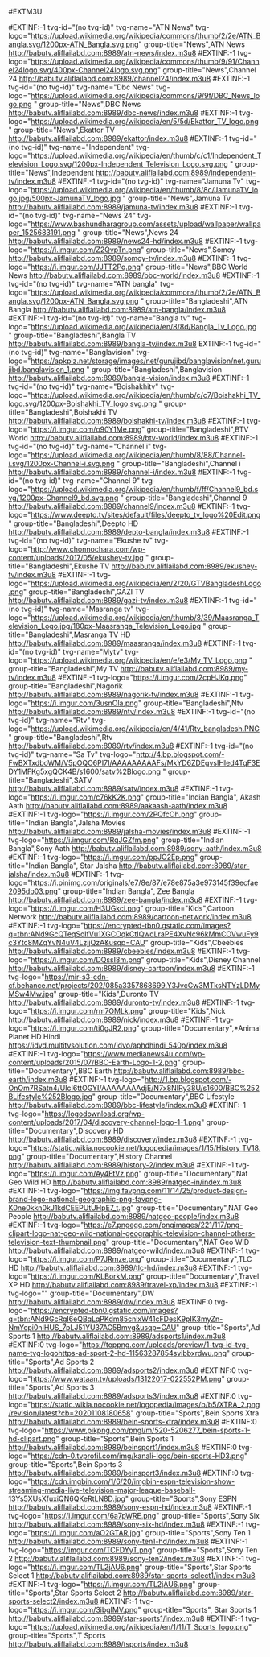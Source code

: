 
#EXTM3U

#EXTINF:-1 tvg-id="(no tvg-id)" tvg-name="ATN News" tvg-logo="https://upload.wikimedia.org/wikipedia/commons/thumb/2/2e/ATN_Bangla.svg/1200px-ATN_Bangla.svg.png" group-title="News",ATN News
http://babutv.aliflailabd.com:8989/atn-news/index.m3u8
#EXTINF:-1 tvg-logo="https://upload.wikimedia.org/wikipedia/commons/thumb/9/91/Channel24logo.svg/400px-Channel24logo.svg.png" group-title="News",Channel 24
http://babutv.aliflailabd.com:8989/channel24/index.m3u8
#EXTINF:-1 tvg-id="(no tvg-id)" tvg-name="Dbc News" tvg-logo="https://upload.wikimedia.org/wikipedia/commons/9/9f/DBC_News_logo.png " group-title="News",DBC News
http://babutv.aliflailabd.com:8989/dbc-news/index.m3u8
#EXTINF:-1 tvg-logo="https://upload.wikimedia.org/wikipedia/en/5/5d/Ekattor_TV_logo.png" group-title="News",Ekattor TV 
http://babutv.aliflailabd.com:8989/ekattor/index.m3u8
#EXTINF:-1 tvg-id="(no tvg-id)" tvg-name="Independent" tvg-logo="https://upload.wikimedia.org/wikipedia/en/thumb/c/c1/Independent_Television_Logo.svg/1200px-Independent_Television_Logo.svg.png " group-title="News",Independent
http://babutv.aliflailabd.com:8989/independent-tv/index.m3u8
#EXTINF:-1 tvg-id="(no tvg-id)" tvg-name="Jamuna Tv" tvg-logo="https://upload.wikimedia.org/wikipedia/en/thumb/8/8c/JamunaTV_logo.jpg/500px-JamunaTV_logo.jpg " group-title="News",Jamuna Tv
http://babutv.aliflailabd.com:8989/jamuna-tv/index.m3u8
#EXTINF:-1 tvg-id="(no tvg-id)" tvg-name="News 24" tvg-logo="https://www.bashundharagroup.com/assets/upload/wallpaper/wallpaper_1525683191.png " group-title="News",News 24
http://babutv.aliflailabd.com:8989/news24-hd/index.m3u8
#EXTINF:-1 tvg-logo="https://i.imgur.com/Z2QvpTn.png" group-title="News",Somoy 
http://babutv.aliflailabd.com:8989/somoy-tv/index.m3u8
#EXTINF:-1 tvg-logo="https://i.imgur.com/JJTT2Pq.png" group-title="News",BBC World News
http://babutv.aliflailabd.com:8989/bbc-world/index.m3u8
#EXTINF:-1 tvg-id="(no tvg-id)" tvg-name="ATN bangla" tvg-logo="https://upload.wikimedia.org/wikipedia/commons/thumb/2/2e/ATN_Bangla.svg/1200px-ATN_Bangla.svg.png " group-title="Bangladeshi",ATN Bangla
http://babutv.aliflailabd.com:8989/atn-bangla/index.m3u8
#EXTINF:-1 tvg-id="(no tvg-id)" tvg-name="Bangla tv" tvg-logo="https://upload.wikimedia.org/wikipedia/en/8/8d/Bangla_Tv_Logo.jpg " group-title="Bangladeshi",Bangla TV
http://babutv.aliflailabd.com:8989/bangla-tv/index.m3u8
EXTINF:-1 tvg-id="(no tvg-id)" tvg-name="Banglavision" tvg-logo="https://apkplz.net/storage/images/net/gurujibd/banglavision/net.gurujibd.banglavision_1.png " group-title="Bangladeshi",Banglavision
http://babutv.aliflailabd.com:8989/bangla-vision/index.m3u8
#EXTINF:-1 tvg-id="(no tvg-id)" tvg-name="Boishakhitv" tvg-logo="https://upload.wikimedia.org/wikipedia/en/thumb/c/c7/Boishakhi_TV_logo.svg/1200px-Boishakhi_TV_logo.svg.png " group-title="Bangladeshi",Boishakhi TV
http://babutv.aliflailabd.com:8989/boishakhi-tv/index.m3u8
#EXTINF:-1 tvg-logo="https://i.imgur.com/o90Y1Me.png" group-title="Bangladeshi",BTV World
http://babutv.aliflailabd.com:8989/btv-world/index.m3u8
#EXTINF:-1 tvg-id="(no tvg-id)" tvg-name="Channel i" tvg-logo="https://upload.wikimedia.org/wikipedia/en/thumb/8/88/Channel-i.svg/1200px-Channel-i.svg.png " group-title="Bangladeshi",Channel i
http://babutv.aliflailabd.com:8989/channel-i/index.m3u8
#EXTINF:-1 tvg-id="(no tvg-id)" tvg-name="Channel 9" tvg-logo="https://upload.wikimedia.org/wikipedia/en/thumb/f/ff/Channel9_bd.svg/1200px-Channel9_bd.svg.png " group-title="Bangladeshi",Channel 9
http://babutv.aliflailabd.com:8989/channel9/index.m3u8
#EXTINF:-1 tvg-logo="https://www.deepto.tv/sites/default/files/deepto_tv_logo%20Edit.png" group-title="Bangladeshi",Deepto HD
http://babutv.aliflailabd.com:8989/depto-bangla/index.m3u8
#EXTINF:-1 tvg-id="(no tvg-id)" tvg-name="Ekushe tv" tvg-logo="http://www.chonnochara.com/wp-content/uploads/2017/05/ekushey-tv.jpg " group-title="Bangladeshi",Ekushe TV
http://babutv.aliflailabd.com:8989/ekushey-tv/index.m3u8
#EXTINF:-1 tvg-logo="https://upload.wikimedia.org/wikipedia/en/2/20/GTVBangladeshLogo.png" group-title="Bangladeshi",GAZI TV
http://babutv.aliflailabd.com:8989/gazi-tv/index.m3u8
#EXTINF:-1 tvg-id="(no tvg-id)" tvg-name="Masranga tv" tvg-logo="https://upload.wikimedia.org/wikipedia/en/thumb/3/39/Maasranga_Television_Logo.jpg/180px-Maasranga_Television_Logo.jpg " group-title="Bangladeshi",Masranga TV HD
http://babutv.aliflailabd.com:8989/maasranga/index.m3u8
#EXTINF:-1 tvg-id="(no tvg-id)" tvg-name="Mytv" tvg-logo="https://upload.wikimedia.org/wikipedia/en/e/e3/My_TV_Logo.png " group-title="Bangladeshi",My TV
http://babutv.aliflailabd.com:8989/my-tv/index.m3u8
#EXTINF:-1 tvg-logo="https://i.imgur.com/2cpHJKq.png" group-title="Bangladeshi",Nagorik 
http://babutv.aliflailabd.com:8989/nagorik-tv/index.m3u8
#EXTINF:-1 tvg-logo="https://i.imgur.com/3usnOla.png" group-title="Bangladeshi",Ntv
http://babutv.aliflailabd.com:8989/ntv/index.m3u8
#EXTINF:-1 tvg-id="(no tvg-id)" tvg-name="Rtv" tvg-logo="https://upload.wikimedia.org/wikipedia/en/4/41/Rtv_bangladesh.PNG " group-title="Bangladeshi",Rtv
http://babutv.aliflailabd.com:8989/rtv/index.m3u8
#EXTINF:-1 tvg-id="(no tvg-id)" tvg-name="Sa Tv" tvg-logo="http://4.bp.blogspot.com/-FwBXTxdboWM/V5pOQO6PI7I/AAAAAAAAAFs/MkYD6ZDEgvsIHIed4TqF3EDY1MFKg5xgQCK4B/s1600/satv%2Blogo.png " group-title="Bangladeshi",SATV
http://babutv.aliflailabd.com:8989/satv/index.m3u8
#EXTINF:-1 tvg-logo="https://i.imgur.com/c76kK2K.png" group-title="Indian Bangla", Akash Aath
http://babutv.aliflailabd.com:8989/aakaash-aath/index.m3u8
#EXTINF:-1 tvg-logo="https://i.imgur.com/2PQfcOh.png" group-title="Indian Bangla",Jalsha Movies
http://babutv.aliflailabd.com:8989/jalsha-movies/index.m3u8
#EXTINF:-1 tvg-logo="https://i.imgur.com/RqJGZfm.png" group-title="Indian Bangla",Sony Aath
http://babutv.aliflailabd.com:8989/sony-aath/index.m3u8
#EXTINF:-1 tvg-logo="https://i.imgur.com/ppJO2Ep.png" group-title="Indian Bangla", Star Jalsha
http://babutv.aliflailabd.com:8989/star-jalsha/index.m3u8
#EXTINF:-1 tvg-logo="https://i.pinimg.com/originals/e7/8e/87/e78e875a3e973145f39ecfae2095db03.png" group-title="Indian Bangla", Zee Bangla
http://babutv.aliflailabd.com:8989/zee-bangla/index.m3u8
#EXTINF:-1 tvg-logo="https://i.imgur.com/H3UGkci.png" group-title="Kids",Cartoon Network
http://babutv.aliflailabd.com:8989/cartoon-network/index.m3u8
#EXTINF:-1 tvg-logo="https://encrypted-tbn0.gstatic.com/images?q=tbn:ANd9GcQTeqSoIfVu1XGCOqkCtIQwdLraPE4XvNc96kMmCOVwuFy9c3Ytc8MZqYvN4uV4LzjjQzA&usqp=CAU" group-title="Kids",Cbeebies
http://babutv.aliflailabd.com:8989/cbeebies/index.m3u8
#EXTINF:-1 tvg-logo="https://i.imgur.com/DQssI8m.png" group-title="Kids",Disney Channel
http://babutv.aliflailabd.com:8989/disney-cartoon/index.m3u8
#EXTINF:-1 tvg-logo="https://mir-s3-cdn-cf.behance.net/projects/202/085a3357868699.Y3JvcCw3MTksNTYzLDMyMSw4Mw.jpg" group-title="Kids",Duronto TV
http://babutv.aliflailabd.com:8989/duronto-tv/index.m3u8
#EXTINF:-1 tvg-logo="https://i.imgur.com/rm7OMLk.png" group-title="Kids",Nick 
http://babutv.aliflailabd.com:8989/nick/index.m3u8
#EXTINF:-1 tvg-logo="https://i.imgur.com/ti0gJR2.png" group-title="Documentary",*Animal Planet HD Hindi
https://idvd.multitvsolution.com/idvo/aphdhindi_540p/index.m3u8
#EXTINF:-1 tvg-logo="https://www.medianews4u.com/wp-content/uploads/2015/07/BBC-Earth-Logo-1-2.png" group-title="Documentary",BBC Earth
http://babutv.aliflailabd.com:8989/bbc-earth/index.m3u8
#EXTINF:-1 tvg-logo="http://1.bp.blogspot.com/-OnOm7RSatn4/UIcI6ttOGYI/AAAAAAAAdjE/N7x8NIRy38U/s1600/BBC%252BLifestyle%252Blogo.jpg" group-title="Documentary",BBC Lifestyle
http://babutv.aliflailabd.com:8989/bbc-lifestyle/index.m3u8
#EXTINF:-1 tvg-logo="https://logodownload.org/wp-content/uploads/2017/04/discovery-channel-logo-1-1.png" group-title="Documentary",Discovery HD
http://babutv.aliflailabd.com:8989/discovery/index.m3u8
#EXTINF:-1 tvg-logo="https://static.wikia.nocookie.net/logopedia/images/1/15/History_TV18.png" group-title="Documentary",History Channel
http://babutv.aliflailabd.com:8989/history-2/index.m3u8
#EXTINF:-1 tvg-logo="https://i.imgur.com/Ay4EtVz.png" group-title="Documentary",Nat Geo Wild HD
http://babutv.aliflailabd.com:8989/natgeo-in/index.m3u8
#EXTINF:-1 tvg-logo="https://img.favpng.com/11/14/25/product-design-brand-logo-national-geographic-png-favpng-K0ne0kkn0kJ1kdCEEPUtUHpE7_t.jpg" group-title="Documentary",NAT Geo People
http://babutv.aliflailabd.com:8989/natgeo-people/index.m3u8
#EXTINF:-1 tvg-logo="https://e7.pngegg.com/pngimages/221/117/png-clipart-logo-nat-geo-wild-national-geographic-television-channel-others-television-text-thumbnail.png" group-title="Documentary",NAT Geo WID
http://babutv.aliflailabd.com:8989/natgeo-wild/index.m3u8
#EXTINF:-1 tvg-logo="https://i.imgur.com/P7JRmze.png" group-title="Documentary",TLC HD
http://babutv.aliflailabd.com:8989/tlc-hd/index.m3u8
#EXTINF:-1 tvg-logo="https://i.imgur.com/KLBorkM.png" group-title="Documentary",Travel XP HD 
http://babutv.aliflailabd.com:8989/travel-xp/index.m3u8
#EXTINF:-1 tvg-logo="" group-title="Documentary",DW
http://babutv.aliflailabd.com:8989/dw/index.m3u8
#EXTINF:0 tvg-logo="https://encrypted-tbn0.gstatic.com/images?q=tbn:ANd9GcRgI6eQBqLqPKdm85cnixW41cFDesK9pIK3myZn-NmYcpi0nIHUS_7pLJ51YU37AC5Bmvg&usqp=CAU" group-title="Sports",Ad Sports 1
http://babutv.aliflailabd.com:8989/adsports1/index.m3u8
#EXTINF:0 tvg-logo="https://toppng.com/uploads/preview/1-tvg-id-tvg-name-tvg-logohttps-ad-sport-2-hd-11563287854svibbxrdwu.png" group-title="Sports",Ad Sports 2
http://babutv.aliflailabd.com:8989/adsports2/index.m3u8
#EXTINF:0 tvg-logo="https://www.wataan.tv/uploads/13122017-022552PM.png" group-title="Sports",Ad Sports 3
http://babutv.aliflailabd.com:8989/adsports3/index.m3u8
#EXTINF:0 tvg-logo="https://static.wikia.nocookie.net/logopedia/images/b/b5/XTRA_2.png/revision/latest?cb=20201108180658" group-title="Sports",Bein Sports Xtra
http://babutv.aliflailabd.com:8989/bein-sports-xtra/index.m3u8
#EXTINF:0 tvg-logo="https://www.pikpng.com/pngl/m/520-5206277_bein-sports-1-hd-clipart.png" group-title="Sports",Bein Sports 1
http://babutv.aliflailabd.com:8989/beinsport1/index.m3u8
#EXTINF:0 tvg-logo="https://cdn-0.tvprofil.com/img/kanali-logo/bein-sports-HD3.png" group-title="Sports",Bein Sports 3
http://babutv.aliflailabd.com:8989/beinsport3/index.m3u8
#EXTINF:0 tvg-logo="https://cdn.imgbin.com/1/6/20/imgbin-espn-television-show-streaming-media-live-television-major-league-baseball-13Ys5XUsXfuxiQN6QKeRtLN8D.jpg" group-title="Sports",Sony ESPN
http://babutv.aliflailabd.com:8989/sony-espn-hd/index.m3u8
#EXTINF:-1 tvg-logo="https://i.imgur.com/6a7pWRE.png" group-title="Sports",Sony Six
http://babutv.aliflailabd.com:8989/sony-six-hd/index.m3u8
#EXTINF:-1 tvg-logo="https://i.imgur.com/aO2GTAR.jpg" group-title="Sports",Sony Ten 1
http://babutv.aliflailabd.com:8989/sony-ten1-hd/index.m3u8
#EXTINF:-1 tvg-logo="https://imgur.com/TCFDYyT.png" group-title="Sports",Sony Ten 2
http://babutv.aliflailabd.com:8989/sony-ten2/index.m3u8
#EXTINF:-1 tvg-logo="https://i.imgur.com/TL2jAU6.png" group-title="Sports",Star Sports Select 1
http://babutv.aliflailabd.com:8989/star-sports-select1/index.m3u8
#EXTINF:-1 tvg-logo="https://i.imgur.com/TL2jAU6.png" group-title="Sports",Star Sports Select 2
http://babutv.aliflailabd.com:8989/star-sports-select2/index.m3u8
#EXTINF:-1 tvg-logo="https://i.imgur.com/3ibgIMV.png" group-title="Sports", Star Sports 1
http://babutv.aliflailabd.com:8989/star-sports1/index.m3u8
#EXTINF:-1 tvg-logo="https://upload.wikimedia.org/wikipedia/en/1/11/T_Sports_logo.png" group-title="Sports",T Sports
http://babutv.aliflailabd.com:8989/tsports/index.m3u8
